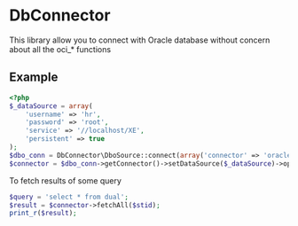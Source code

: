 # DbConnector

This library allow you to connect with Oracle database without concern about all the oci_* functions

## Example

```php
<?php
$_dataSource = array(
	'username' => 'hr',
	'password' => 'root',
	'service' => '//localhost/XE',
	'persistent' => true
);
$dbo_conn = DbConnector\DboSource::connect(array('connector' => 'oracle'));
$connector = $dbo_conn->getConnector()->setDataSource($_dataSource)->openConnection();
```

To fetch results of some query

```php
$query = 'select * from dual';
$result = $connector->fetchAll($stid);
print_r($result);
```